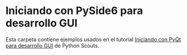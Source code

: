 # Iniciando con PySide6 para desarrollo GUI

Esta carpeta contiene ejemplos usados en el tutorial [Iniciando con PyQt para desarrollo GUI](https://pythonscouts.com/iniciando-con-pyside6-python/) de Python Scouts.